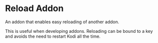 # Reload Addon

An addon that enables easy reloading of another addon.

This is useful when developing addons. Reloading can be bound to a key and avoids the need to restart Kodi all the time.
